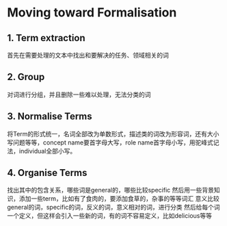 # Moving toward Formalisation
## 1. Term extraction
首先在需要处理的文本中找出和要解决的任务、领域相关的词

## 2. Group
对词进行分组，并且删除一些难以处理，无法分类的词

## 3. Normalise Terms
将Term的形式统一，名词全部改为单数形式，描述类的词改为形容词，还有大小写问题等等，concept name要首字母大写，role name首字母小写，用驼峰式记法，individual全部小写。

## 4. Organise Terms
找出其中的包含关系，哪些词是general的，哪些比较specific
然后用一些背景知识，添加一些term，比如有了食肉的，要添加食草的，杂事的等等词汇
意义比较general的词，specific的词，反义的词，意义相对的词，进行分类
然后给每个词一个定义，但这样会引入一些新的词，有的词不容易定义，比如delicious等等

